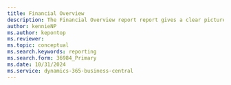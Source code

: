 ```yaml
---
title: Financial Overview
description: The Financial Overview report report gives a clear picture of your organization's finance activities.
author: kennieNP
ms.author: kepontop
ms.reviewer:
ms.topic: conceptual
ms.search.keywords: reporting
ms.search.form: 36984_Primary
ms.date: 10/31/2024
ms.service: dynamics-365-business-central
---
```



